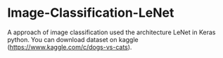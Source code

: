 # Image-Classification-LeNet
A approach of image classification used the architecture LeNet in Keras python.
You can download dataset on kaggle (https://www.kaggle.com/c/dogs-vs-cats).
